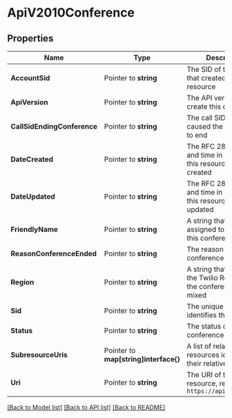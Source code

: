 # ApiV2010Conference

## Properties

Name | Type | Description | Notes
------------ | ------------- | ------------- | -------------
**AccountSid** | Pointer to **string** | The SID of the Account that created this resource |
**ApiVersion** | Pointer to **string** | The API version used to create this conference |
**CallSidEndingConference** | Pointer to **string** | The call SID that caused the conference to end |
**DateCreated** | Pointer to **string** | The RFC 2822 date and time in GMT that this resource was created |
**DateUpdated** | Pointer to **string** | The RFC 2822 date and time in GMT that this resource was last updated |
**FriendlyName** | Pointer to **string** | A string that you assigned to describe this conference room |
**ReasonConferenceEnded** | Pointer to **string** | The reason why a conference ended. |
**Region** | Pointer to **string** | A string that represents the Twilio Region where the conference was mixed |
**Sid** | Pointer to **string** | The unique string that identifies this resource |
**Status** | Pointer to **string** | The status of this conference |
**SubresourceUris** | Pointer to **map[string]interface{}** | A list of related resources identified by their relative URIs |
**Uri** | Pointer to **string** | The URI of this resource, relative to `https://api.twilio.com` |

[[Back to Model list]](../README.md#documentation-for-models) [[Back to API list]](../README.md#documentation-for-api-endpoints) [[Back to README]](../README.md)


